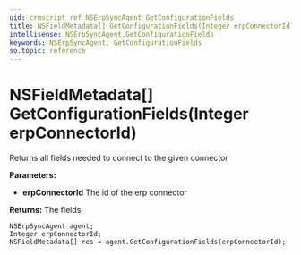 ```yaml
---
uid: crmscript_ref_NSErpSyncAgent_GetConfigurationFields
title: NSFieldMetadata[] GetConfigurationFields(Integer erpConnectorId)
intellisense: NSErpSyncAgent.GetConfigurationFields
keywords: NSErpSyncAgent, GetConfigurationFields
so.topic: reference
---
```


# NSFieldMetadata[] GetConfigurationFields(Integer erpConnectorId)

Returns all fields needed to connect to the given connector

**Parameters:**
 - **erpConnectorId** The id of the erp connector

**Returns:** The fields

```crmscript
NSErpSyncAgent agent;
Integer erpConnectorId;
NSFieldMetadata[] res = agent.GetConfigurationFields(erpConnectorId);
```

